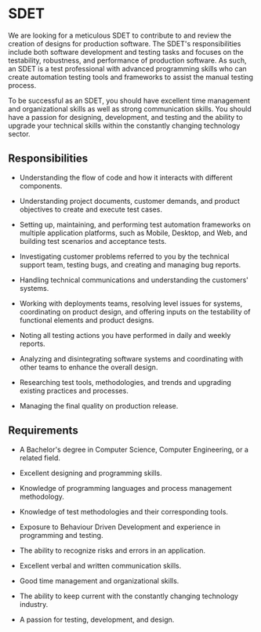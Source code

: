 # SDET

We are looking for a meticulous SDET to contribute to and review the creation of designs for production software. The SDET's responsibilities include both software development and testing tasks and focuses on the testability, robustness, and performance of production software. As such, an SDET is a test professional with advanced programming skills who can create automation testing tools and frameworks to assist the manual testing process.

To be successful as an SDET, you should have excellent time management and organizational skills as well as strong communication skills. You should have a passion for designing, development, and testing and the ability to upgrade your technical skills within the constantly changing technology sector.

## Responsibilities

* Understanding the flow of code and how it interacts with different components.

* Understanding project documents, customer demands, and product objectives to create and execute test cases.

* Setting up, maintaining, and performing test automation frameworks on multiple application platforms, such as Mobile, Desktop, and Web, and building test scenarios and acceptance tests.

* Investigating customer problems referred to you by the technical support team, testing bugs, and creating and managing bug reports.

* Handling technical communications and understanding the customers' systems.

* Working with deployments teams, resolving level issues for systems, coordinating on product design, and offering inputs on the testability of functional elements and product designs.

* Noting all testing actions you have performed in daily and weekly reports.

* Analyzing and disintegrating software systems and coordinating with other teams to enhance the overall design.

* Researching test tools, methodologies, and trends and upgrading existing practices and processes.

* Managing the final quality on production release.

## Requirements

* A Bachelor's degree in Computer Science, Computer Engineering, or a related field.

* Excellent designing and programming skills.

* Knowledge of programming languages and process management methodology.

* Knowledge of test methodologies and their corresponding tools.

* Exposure to Behaviour Driven Development and experience in programming and testing.

* The ability to recognize risks and errors in an application.

* Excellent verbal and written communication skills.

* Good time management and organizational skills.

* The ability to keep current with the constantly changing technology industry.

* A passion for testing, development, and design.

